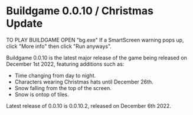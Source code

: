 # Buildgame 0.0.10 / Christmas Update

TO PLAY BUILDGAME OPEN "bg.exe"
If a SmartScreen warning pops up, click "More info" then click "Run anyways".

Buildgame 0.0.10 is the latest major release of the game being released on December 1st 2022, featuring additions such as:
- Time changing from day to night.
- Characters wearing Christmas hats until December 26th.
- Snow falling from the top of the screen.
- Snow is ontop of tiles.

Latest release of 0.0.10 is 0.0.10.2, released on December 6th 2022.
